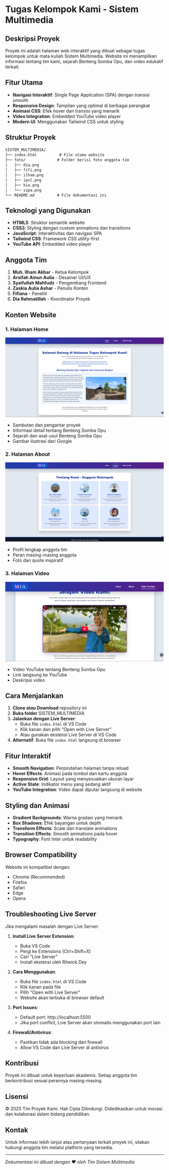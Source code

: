 # Tugas Kelompok Kami - Sistem Multimedia

## Deskripsi Proyek

Proyek ini adalah halaman web interaktif yang dibuat sebagai tugas kelompok untuk mata kuliah Sistem Multimedia. Website ini menampilkan informasi tentang tim kami, sejarah Benteng Somba Opu, dan video edukatif terkait.

## Fitur Utama

- **Navigasi Interaktif**: Single Page Application (SPA) dengan transisi smooth
- **Responsive Design**: Tampilan yang optimal di berbagai perangkat
- **Animasi CSS**: Efek hover dan transisi yang menarik
- **Video Integration**: Embedded YouTube video player
- **Modern UI**: Menggunakan Tailwind CSS untuk styling

## Struktur Proyek

```
SISTEM_MULTIMEDIA/
├── index.html          # File utama website
├── foto/              # Folder berisi foto anggota tim
│   ├── dia.png
│   ├── fifi.png
│   ├── ilham.png
│   ├── ipul.png
│   ├── kia.png
│   └── sipa.png
└── README.md          # File dokumentasi ini
```

## Teknologi yang Digunakan

- **HTML5**: Struktur semantik website
- **CSS3**: Styling dengan custom animations dan transitions
- **JavaScript**: Interaktivitas dan navigasi SPA
- **Tailwind CSS**: Framework CSS utility-first
- **YouTube API**: Embedded video player

## Anggota Tim

1. **Muh. Ilham Akbar** - Ketua Kelompok
2. **Arsifah Ainun Aulia** - Desainer UI/UX
3. **Syaifullah Mahfudz** - Pengembang Frontend
4. **Zaskia Aulia Ashar** - Penulis Konten
5. **Fifiana** - Peneliti
6. **Dia Rahmatillah** - Koordinator Proyek

## Konten Website

### 1. Halaman Home
![alt text](image.png)
- Sambutan dan pengantar proyek
- Informasi detail tentang Benteng Somba Opu
- Sejarah dan asal-usul Benteng Somba Opu
- Gambar ilustrasi dari Google

### 2. Halaman About
![alt text](image-1.png)
- Profil lengkap anggota tim
- Peran masing-masing anggota
- Foto dan quote inspiratif

### 3. Halaman Video
![alt text](image-2.png)
- Video YouTube tentang Benteng Somba Opu
- Link langsung ke YouTube
- Deskripsi video

## Cara Menjalankan

1. **Clone atau Download** repository ini
2. **Buka folder** SISTEM_MULTIMEDIA
3. **Jalankan dengan Live Server**:
   - Buka file `index.html` di VS Code
   - Klik kanan dan pilih "Open with Live Server"
   - Atau gunakan ekstensi Live Server di VS Code
4. **Alternatif**: Buka file `index.html` langsung di browser

## Fitur Interaktif

- **Smooth Navigation**: Perpindahan halaman tanpa reload
- **Hover Effects**: Animasi pada tombol dan kartu anggota
- **Responsive Grid**: Layout yang menyesuaikan ukuran layar
- **Active State**: Indikator menu yang sedang aktif
- **YouTube Integration**: Video dapat diputar langsung di website

## Styling dan Animasi

- **Gradient Backgrounds**: Warna gradasi yang menarik
- **Box Shadows**: Efek bayangan untuk depth
- **Transform Effects**: Scale dan translate animations
- **Transition Effects**: Smooth animations pada hover
- **Typography**: Font Inter untuk readability

## Browser Compatibility

Website ini kompatibel dengan:

- Chrome (Recommended)
- Firefox
- Safari
- Edge
- Opera

## Troubleshooting Live Server

Jika mengalami masalah dengan Live Server:

1. **Install Live Server Extension**:

   - Buka VS Code
   - Pergi ke Extensions (Ctrl+Shift+X)
   - Cari "Live Server"
   - Install ekstensi oleh Ritwick Dey

2. **Cara Menggunakan**:

   - Buka file `index.html` di VS Code
   - Klik kanan pada file
   - Pilih "Open with Live Server"
   - Website akan terbuka di browser default

3. **Port Issues**:

   - Default port: http://localhost:5500
   - Jika port conflict, Live Server akan otomatis menggunakan port lain

4. **Firewall/Antivirus**:
   - Pastikan tidak ada blocking dari firewall
   - Allow VS Code dan Live Server di antivirus

## Kontribusi

Proyek ini dibuat untuk keperluan akademis. Setiap anggota tim berkontribusi sesuai perannya masing-masing.

## Lisensi

© 2025 Tim Proyek Kami. Hak Cipta Dilindungi.
Didedikasikan untuk inovasi dan kolaborasi dalam bidang pendidikan.

## Kontak

Untuk informasi lebih lanjut atau pertanyaan terkait proyek ini, silakan hubungi anggota tim melalui platform yang tersedia.

---

_Dokumentasi ini dibuat dengan ❤️ oleh Tim Sistem Multimedia_
